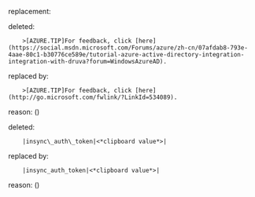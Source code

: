 replacement:

deleted:

		>[AZURE.TIP]For feedback, click [here](https://social.msdn.microsoft.com/Forums/azure/zh-cn/07afdab8-793e-4aae-80c1-b30776ce589e/tutorial-azure-active-directory-integration-integration-with-druva?forum=WindowsAzureAD).

replaced by:

		>[AZURE.TIP]For feedback, click [here](http://go.microsoft.com/fwlink/?LinkId=534089).

reason: ()

deleted:

		|insync\_auth\_token|<*clipboard value*>|

replaced by:

		|insync_auth_token|<*clipboard value*>|

reason: ()

